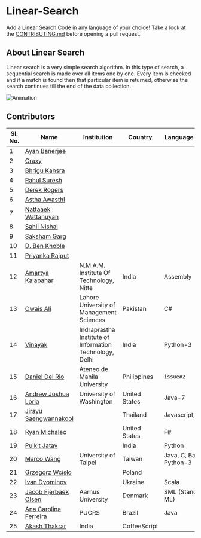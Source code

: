# Linear-Search
Add a Linear Search Code in any language of your choice! Take a look at the [CONTRIBUTING.md](./CONTRIBUTING.md) before opening a pull request.

## About Linear Search
Linear search is a very simple search algorithm. In this type of search, a sequential search is made over all items one by one. Every item is checked and if a match is found then that particular item is returned, otherwise the search continues till the end of the data collection.

![Animation](https://www.tutorialspoint.com/data_structures_algorithms/images/linear_search.gif)


## Contributors 

|Sl. No.| Name | Institution | Country | Language Added |
| ----- | ---- | ----------- | ------- | -------------- |
|1| [Ayan Banerjee](https://github.com/ayan-b) | | | |
|2| [Craxy](https://github.com/CraxyTM) | | | |
|3| [Bhrigu Kansra](https://github.com/kinetickansra) | | | |
|4| [Rahul Suresh](https://github.com/icy-meteor) | | | |
|5| [Derek Rogers](https://github.com/derek-rogers) | | | |
|6| [Astha Awasthi](https://github.com/asaw4) | | | |
|7| [Nattaaek Wattanuyan](https://github.com/nattaaek) | | | |
|8| [Sahil Nishal](https://github.com/snishal) | | | |
|9| [Saksham Garg](https://github.com/sak6e) | | | |
|10| [D. Ben Knoble](https://github.com/benknoble) | | | |
|11| [Priyanka Rajput](https://github.com/Priyankarajput1) | | | |
|12| [Amartya Kalapahar](https://github.com/amartya-k) | N.M.A.M. Institute Of Technology, Nitte | India | Assembly |
|13| [Owais Ali](https://github.com/owaisalics) |Lahore University of Management Sciences | Pakistan | C# | 
|14| [Vinayak](https://github.com/vinayak42) | Indraprastha Institute of Information Technology, Delhi | India | Python-3 |
|15| [Daniel Del Rio](https://github.com/daniddelrio) | Ateneo de Manila University | Philippines | `issue#2` |
|16| [Andrew Joshua Loria](https://github.com/ajloria) | University of Washington | United States | Java-7 |
|17| [Jirayu Saengwannakool](https://github.com/bankzxcv) || Thailand | Javascript,Golang |
|18| [Ryan Michalec](https://github.com/a3qz) || United States | F# |
|19| [Pulkit Jatav](https://github.com/paradoxpj) | | India | Python |
|20| [Marco Wang](https://github.com/aesophor) | University of Taipei | Taiwan | Java, C, Bash, Python-3 |
|21| [Grzegorz Wcisło](https://github.com/grzegorz-wcislo) | | Poland | |
|22| [Ivan Dyominov](https://github.com/dyominov) |  | Ukraine | Scala |
|23| [Jacob Fjerbaek Olsen](https://github.com/fjerbaek) | Aarhus University | Denmark | SML (Standard ML) |
|24| [Ana Carolina Ferreira](https://github.com/anacdf) | PUCRS | Brazil | Java |
|25| [Akash Thakrar](https://github.com/akashthakrar) | India | CoffeeScript |
